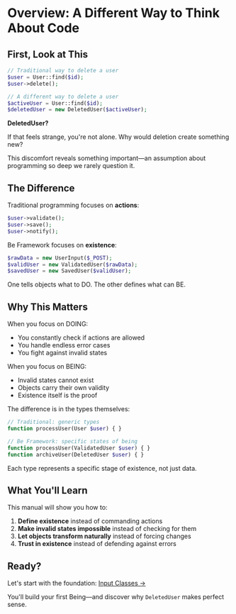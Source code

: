 # Overview: A Different Way to Think About Code

## First, Look at This

```php
// Traditional way to delete a user
$user = User::find($id);
$user->delete();

// A different way to delete a user
$activeUser = User::find($id);
$deletedUser = new DeletedUser($activeUser);
```

**DeletedUser?**

If that feels strange, you're not alone. Why would deletion create something new?

This discomfort reveals something important—an assumption about programming so deep we rarely question it.

## The Difference

Traditional programming focuses on **actions**:
```php
$user->validate();
$user->save();
$user->notify();
```

Be Framework focuses on **existence**:
```php
$rawData = new UserInput($_POST);
$validUser = new ValidatedUser($rawData);
$savedUser = new SavedUser($validUser);
```

One tells objects what to DO.
The other defines what can BE.

## Why This Matters

When you focus on DOING:
- You constantly check if actions are allowed
- You handle endless error cases
- You fight against invalid states

When you focus on BEING:
- Invalid states cannot exist
- Objects carry their own validity
- Existence itself is the proof

The difference is in the types themselves:
```php
// Traditional: generic types
function processUser(User $user) { }

// Be Framework: specific states of being
function processUser(ValidatedUser $user) { }
function archiveUser(DeletedUser $user) { }
```

Each type represents a specific stage of existence, not just data.

## What You'll Learn

This manual will show you how to:

1. **Define existence** instead of commanding actions
2. **Make invalid states impossible** instead of checking for them
3. **Let objects transform naturally** instead of forcing changes
4. **Trust in existence** instead of defending against errors

## Ready?

Let's start with the foundation: [Input Classes →](./01-input-classes.md)

You'll build your first Being—and discover why `DeletedUser` makes perfect sense.
